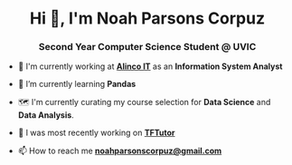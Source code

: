 <h1 align="center">Hi 👋, I'm Noah Parsons Corpuz</h1>
<h3 align="center">Second Year Computer Science Student @ UVIC</h3>

- 👔 I'm currently working at [**Alinco IT**](https://www.alincoit.com/) as an **Information System Analyst**

- 🌱 I’m currently learning **Pandas**

- 🗺️ I'm currently curating my course selection for **Data Science** and **Data Analysis**.

- 🔭 I was most recently working on [**TFTutor**](https://github.com/noahparsonscorpuz/TFTutor)

- 📫 How to reach me **noahparsonscorpuz@gmail.com**
